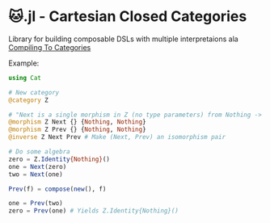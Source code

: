 # 🐱.jl - Cartesian Closed Categories

Library for building composable DSLs with multiple interpretaions ala [Compiling To Categories](http://conal.net/papers/compiling-to-categories)

Example:

```julia
using Cat

# New category
@category Z

# "Next is a single morphism in Z (no type parameters) from Nothing -> Nothing"
@morphism Z Next {} {Nothing, Nothing}
@morphism Z Prev {} {Nothing, Nothing}
@inverse Z Next Prev # Make (Next, Prev) an isomorphism pair

# Do some algebra
zero = Z.Identity{Nothing}()
one = Next(zero)
two = Next(one)

Prev(f) = compose(new(), f)

one = Prev(two)
zero = Prev(one) # Yields Z.Identity{Nothing}()

```
